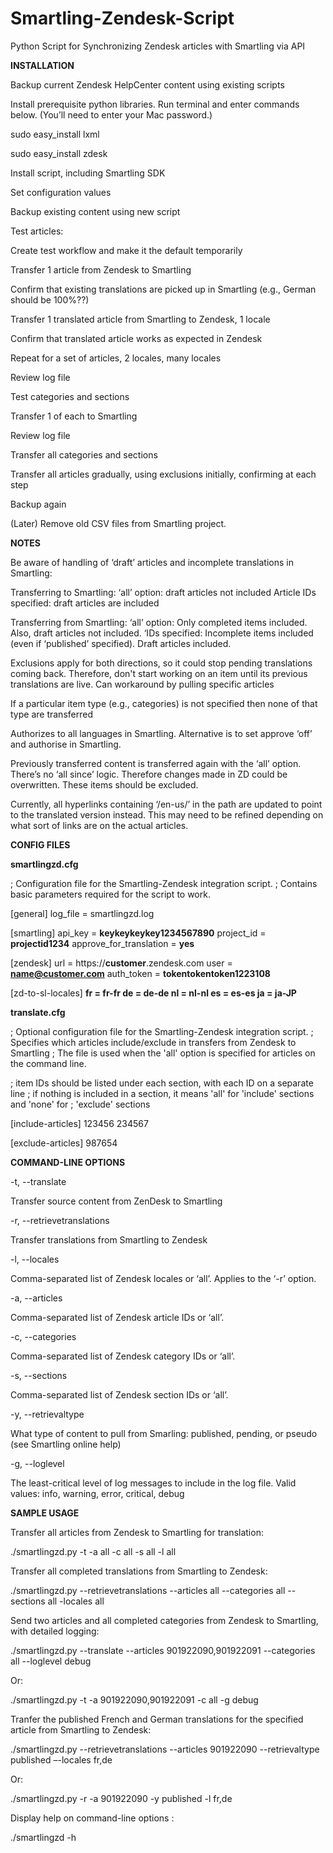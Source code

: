 # Smartling-Zendesk-Script
Python Script for Synchronizing Zendesk articles with Smartling via API

<b>INSTALLATION</b> 

Backup current Zendesk HelpCenter content using existing scripts

Install prerequisite python libraries. Run terminal and enter commands below. (You’ll need to enter your Mac password.)

sudo easy_install lxml

sudo easy_install zdesk

Install script, including Smartling SDK

Set configuration values

Backup existing content using new script

Test articles:

Create test workflow and make it the default temporarily

Transfer 1 article from Zendesk to Smartling

Confirm that existing translations are picked up in Smartling (e.g., German should be 100%??)

Transfer 1 translated article from Smartling to Zendesk, 1 locale

Confirm that translated article works as expected in Zendesk

Repeat for a set of articles, 2 locales, many locales

Review log file

Test categories and sections

Transfer 1 of each to Smartling

Review log file

Transfer all categories and sections

Transfer all articles gradually, using exclusions initially, confirming at each step

Backup again

(Later) Remove old CSV files from Smartling project.


<b>NOTES</b>

Be aware of handling of ‘draft’ articles and incomplete translations in Smartling:

Transferring to Smartling:
‘all’ option: draft articles not included
Article IDs specified: draft articles are included

Transferring from Smartling:
‘all’ option: Only completed items included. Also, draft articles not included.
‘IDs specified: Incomplete items included (even if ‘published’ specified). Draft articles included.


Exclusions apply for both directions, so it could stop pending translations coming back. Therefore, don't start working on an item until its previous translations are live. Can workaround by pulling specific articles

If a particular item type (e.g., categories) is not specified then none of that type are transferred

Authorizes to all languages in Smartling. Alternative is to set approve ‘off’ and authorise in Smartling.

Previously transferred content is transferred again with the ‘all’ option. There’s no ‘all since’ logic. Therefore changes made in ZD could be overwritten. These items should be excluded.

Currently, all hyperlinks containing ‘/en-us/’ in the path are updated to point to the translated version instead. This may need to be refined depending on what sort of links are on the actual articles.

<b>CONFIG FILES</b>

<b>smartlingzd.cfg</b>

; Configuration file for the Smartling-Zendesk integration script.
; Contains basic parameters required for the script to work.

[general]
log_file = smartlingzd.log

[smartling]
api_key = <b>keykeykeykey1234567890</b>
project_id = <b>projectid1234</b>
approve_for_translation = <b>yes</b>

[zendesk]
url = https://<b>customer</b>.zendesk.com
user = <b>name@customer.com</b>
auth_token = <b>tokentokentoken1223108</b>

[zd-to-sl-locales]
<b>fr = fr-fr
de = de-de
nl = nl-nl
es = es-es
ja = ja-JP</b>


<b>translate.cfg</b>

; Optional configuration file for the Smartling-Zendesk integration script.
; Specifies which articles include/exclude in transfers from Zendesk to Smartling
; The file is used when the 'all' option is specified for articles on the command line. 

; item IDs should be listed under each section, with each ID on a separate line
; if nothing is included in a section, it means 'all' for 'include' sections and 'none' for 
; 'exclude' sections

[include-articles]
123456
234567


[exclude-articles]
987654


<b>COMMAND-LINE OPTIONS</b>

-t, --translate             

Transfer source content from ZenDesk to Smartling

-r, --retrievetranslations  

Transfer translations from Smartling to Zendesk

-l, --locales               

Comma-separated list of Zendesk locales or ‘all’. Applies to the ‘-r’ option.

-a, --articles              

Comma-separated list of Zendesk article IDs or ‘all’. 

-c, --categories            

Comma-separated list of Zendesk category IDs or ‘all’. 

-s, --sections              

Comma-separated list of Zendesk section IDs or ‘all’. 

-y, --retrievaltype         

What type of content to pull from Smarling: published, pending, or pseudo (see Smartling online help)

-g, --loglevel              

The least-critical level of log messages to include in the log file. Valid values: info, warning, error, critical, debug


<b>SAMPLE USAGE</b>

Transfer all articles from Zendesk to Smartling for translation:

./smartlingzd.py -t -a all -c all -s all -l all

Transfer all completed translations from Smartling to Zendesk:

./smartlingzd.py --retrievetranslations --articles all --categories all --sections all -locales all

Send two articles and all completed categories from Zendesk to Smartling, with detailed logging:

./smartlingzd.py --translate --articles 901922090,901922091 --categories all --loglevel debug

Or:

./smartlingzd.py -t -a 901922090,901922091 -c all -g debug

Tranfer the published French and German translations for the specified article from Smartling to Zendesk:

 ./smartlingzd.py --retrievetranslations --articles 901922090 --retrievaltype published –-locales fr,de
 
Or:

./smartlingzd.py -r -a 901922090 -y published -l fr,de

 Display help on command-line options :

./smartlingzd -h
